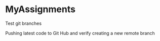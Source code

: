# MyAssignments

Test git branches

Pushing latest code to Git Hub and verify creating a new remote branch